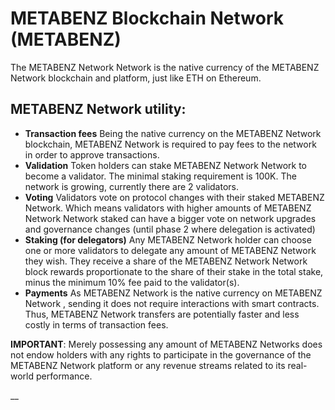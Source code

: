 # METABENZ Blockchain Network (METABENZ)

The METABENZ Network Network is the native currency of the METABENZ Network blockchain and platform, just like ETH on Ethereum.

## METABENZ Network utility:

* **Transaction fees** Being the native currency on the METABENZ Network  blockchain, METABENZ Network is required to pay fees to the network in order to approve transactions.
* **Validation** Token holders can stake METABENZ Network Network to become a validator. The minimal staking requirement is 100K. The network is growing, currently there are 2 validators.&#x20;
* **Voting** Validators vote on protocol changes with their staked METABENZ Network. Which means validators with higher amounts of METABENZ Network Network staked can have a bigger vote on network upgrades and governance changes (until phase 2 where delegation is activated)
* **Staking (for delegators)** Any METABENZ Network holder can choose one or more validators to delegate any amount of METABENZ Network they wish. They receive a share of the METABENZ Network Network block rewards proportionate to the share of their stake in the total stake, minus the minimum 10% fee paid to the validator(s).
* **Payments** As METABENZ Network is the native currency on METABENZ Network , sending it does not require interactions with smart contracts. Thus, METABENZ Network transfers are potentially faster and less costly in terms of transaction fees.

**IMPORTANT**: Merely possessing any amount of METABENZ Networks does not endow holders with any rights to participate in the governance of the METABENZ Network platform or any revenue streams related to its real-world performance.



\_\_
